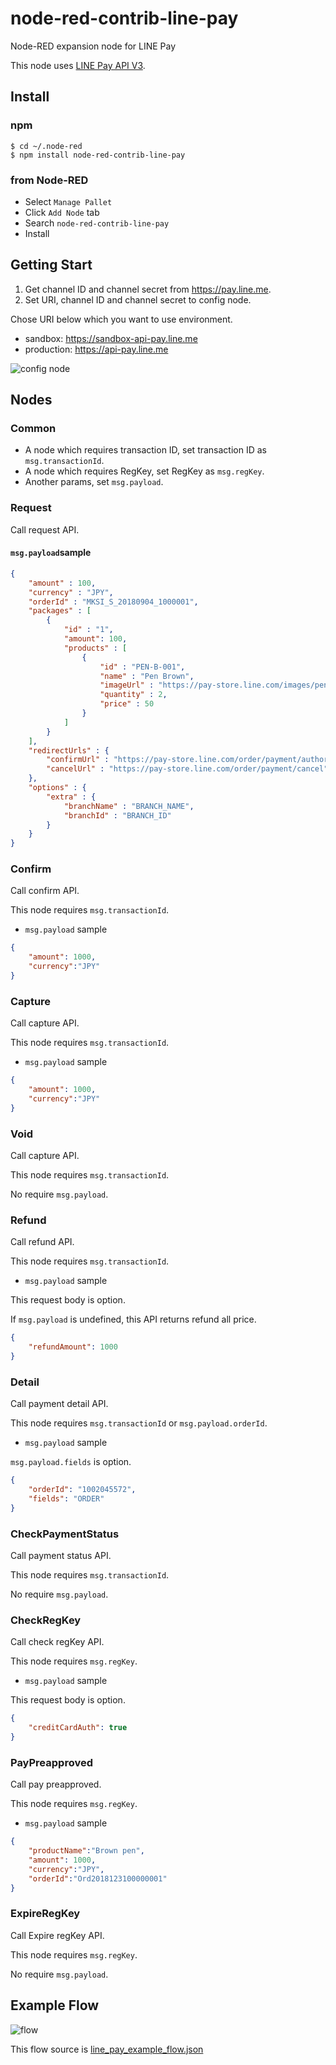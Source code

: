 # node-red-contrib-line-pay
Node-RED expansion node for LINE Pay

This node uses [LINE Pay API V3](https://pay.line.me/jp/developers/apis/onlineApis?locale=en_US).
## Install
### npm

```
$ cd ~/.node-red
$ npm install node-red-contrib-line-pay
```

### from Node-RED

- Select `Manage Pallet`
- Click `Add Node` tab
- Search `node-red-contrib-line-pay`
- Install

## Getting Start
1. Get channel ID and channel secret from https://pay.line.me.
2. Set URI, channel ID and channel secret to config node.
    
Chose URI below which you want to use environment. 
- sandbox: https://sandbox-api-pay.line.me
- production: https://api-pay.line.me

![config node](https://i.gyazo.com/82423633ff349ae092eb45d4a70be159.png)

## Nodes
### Common
- A node which requires transaction ID, set transaction ID as `msg.transactionId`.
- A node which requires RegKey, set RegKey as `msg.regKey`.     
- Another params, set `msg.payload`.
### Request
Call request API.

#### `msg.payload`sample

```json
{
    "amount" : 100,
    "currency" : "JPY",
    "orderId" : "MKSI_S_20180904_1000001",
    "packages" : [
        {
            "id" : "1",
            "amount": 100,
            "products" : [
                {
                    "id" : "PEN-B-001",
                    "name" : "Pen Brown",
                    "imageUrl" : "https://pay-store.line.com/images/pen_brown.jpg",
                    "quantity" : 2,
                    "price" : 50
                }
            ]
        }
    ],
    "redirectUrls" : {
        "confirmUrl" : "https://pay-store.line.com/order/payment/authorize",
        "cancelUrl" : "https://pay-store.line.com/order/payment/cancel"
    },
    "options" : {
        "extra" : {
            "branchName" : "BRANCH_NAME",
            "branchId" : "BRANCH_ID"
        }
    }
}
```
### Confirm
Call confirm API.

This node requires `msg.transactionId`.

- `msg.payload` sample
```json
{
    "amount": 1000,
    "currency":"JPY" 
}
```

### Capture
Call capture API.

This node requires `msg.transactionId`.

- `msg.payload` sample
```json
{
    "amount": 1000,
    "currency":"JPY" 
}
```

### Void
Call capture API.

This node requires `msg.transactionId`.

No require `msg.payload`.

### Refund
Call refund API.

This node requires `msg.transactionId`.

- `msg.payload` sample

This request body is option.

If `msg.payload` is undefined, this API returns refund all price.

```json
{
    "refundAmount": 1000 
}
```

### Detail
Call payment detail API.

This node requires `msg.transactionId` or `msg.payload.orderId`.

- `msg.payload` sample

`msg.payload.fields` is option.

```json
{
    "orderId": "1002045572",
    "fields": "ORDER"
}
```

### CheckPaymentStatus
Call payment status API.

This node requires `msg.transactionId`.

No require `msg.payload`.
### CheckRegKey
Call check regKey API.

This node requires `msg.regKey`.

- `msg.payload` sample

This request body is option.

```json
{
    "creditCardAuth": true
}
```

### PayPreapproved
Call pay preapproved.

This node requires `msg.regKey`.

- `msg.payload` sample
```json
{
    "productName":"Brown pen", 
    "amount": 1000, 
    "currency":"JPY", 
    "orderId":"Ord2018123100000001"
}
```

### ExpireRegKey
Call Expire regKey API.

This node requires `msg.regKey`.

No require `msg.payload`.

## Example Flow

![flow](https://i.gyazo.com/223738ac3dc08ec93a977ee2534a35af.png)

This flow source is [line_pay_example_flow.json](examples/line_pay_example_flow.json)
